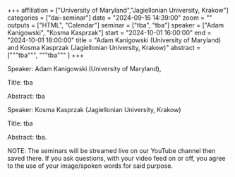 +++
affiliation = ["University of Maryland","Jagiellonian University, Krakow"] categories = ["dai-seminar"] 
date = "2024-09-16 14:39:00" zoom = "" 
outputs = ["HTML", "Calendar"] 
seminar = ["tba", "tba"] 
speaker = ["Adam Kanigowski", "Kosma Kasprzak"] 
start = "2024-10-01 16:00:00" 
end = "2024-10-01 18:00:00" 
title = "Adam Kanigowski (University of Maryland) and Kosma Kasprzak (Jagiellonian University, Krakow)" 
abstract = ["""tba""", """tba""" ] +++

Speaker: Adam Kanigowski (University of Maryland),

Title: tba

Abstract: tba

Speaker: Kosma Kasprzak (Jagiellonian University, Krakow) 

Title: tba

Abstract: tba.

NOTE: The seminars will be streamed live on our YouTube channel then saved there. If you ask questions, with your video feed on or off, you agree to the use of your image/spoken words for said purpose.
